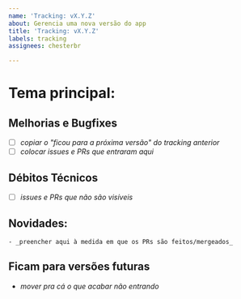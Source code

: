 ```yaml
---
name: 'Tracking: vX.Y.Z'
about: Gerencia uma nova versão do app
title: 'Tracking: vX.Y.Z'
labels: tracking
assignees: chesterbr

---
```


# Tema principal: 

## Melhorias e Bugfixes
- [ ] _copiar o "ficou para a próxima versão" do tracking anterior_
- [ ] _colocar issues e PRs que entraram aqui_

## Débitos Técnicos
- [ ] _issues e PRs que não são visíveis_

## Novidades:
```
- _preencher aqui à medida em que os PRs são feitos/mergeados_
```

## Ficam para versões futuras
- _mover pra cá o que acabar não entrando_
